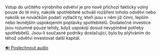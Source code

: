 
Vstup do určitého výrobního odvětví je pro nově příchozí fakticky volný pouze do té míry, nakolik spotřebitelé schválí rozšíření tohoto odvětví nebo nakolik se nováčkům podaří vytlačit ty, kteří jsou v něm již činní, lepším nebo levnějším uspokojením poptávky spotřebitelů. Dodatečné investice jsou rozumné pouze tehdy, když uspokojí dosud nevyplněné potřeby spotřebitelů. Jsou-li současné podniky dostačující, bylo by plýtváním do téhož odvětví investovat další kapitál.

[🔊 Poslechnout audio](/data/7-paragraphs/audio/chapter_56/para_007-Vstup-do-uritho-vrobnho-odvtv-je-pro-nov-p.mp3)
